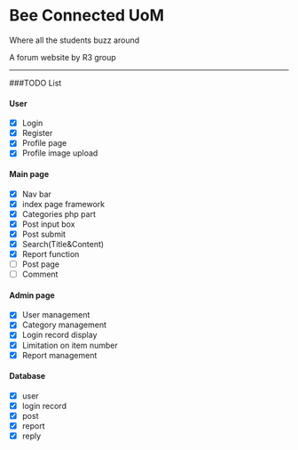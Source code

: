 # Bee Connected UoM
Where all the students buzz around

A forum website by R3 group

---
###TODO List
#### User
- [x] Login
- [x] Register
- [x] Profile page
- [x] Profile image upload

#### Main page
- [x] Nav bar
- [x] index page framework
- [x] Categories php part
- [x] Post input box
- [x] Post submit
- [x] Search(Title&Content)
- [x] Report function
- [ ] Post page
- [ ] Comment

#### Admin page
- [x] User management
- [x] Category management
- [x] Login record display
- [x] Limitation on item number
- [x] Report management

#### Database
- [x] user
- [x] login record
- [x] post
- [x] report
- [x] reply
